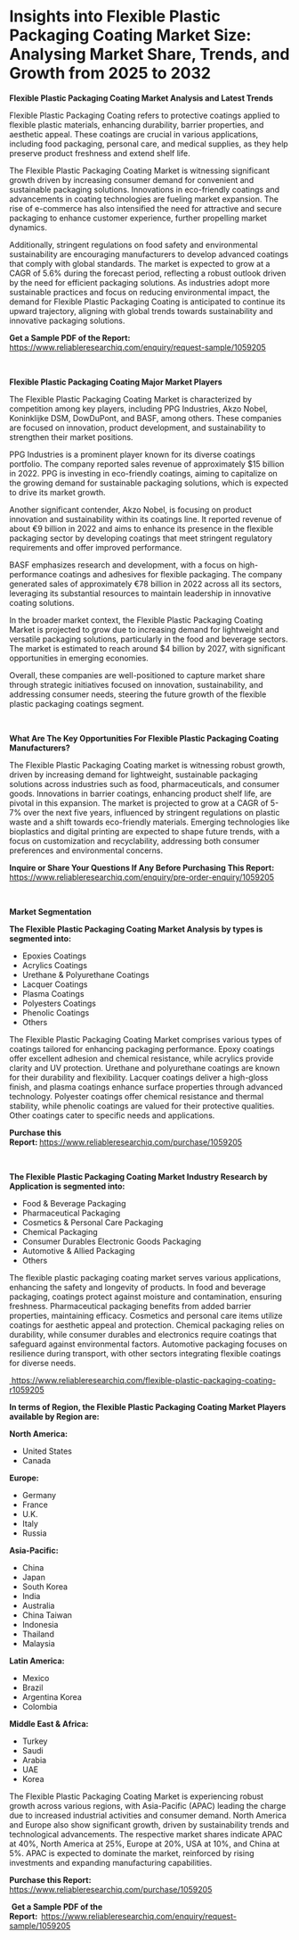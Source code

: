 <p><h1>Insights into Flexible Plastic Packaging Coating Market Size: Analysing Market Share, Trends, and Growth from 2025 to 2032</h1></p><p><strong>Flexible Plastic Packaging Coating Market Analysis and Latest Trends</strong></p>
<p><p>Flexible Plastic Packaging Coating refers to protective coatings applied to flexible plastic materials, enhancing durability, barrier properties, and aesthetic appeal. These coatings are crucial in various applications, including food packaging, personal care, and medical supplies, as they help preserve product freshness and extend shelf life.</p><p>The Flexible Plastic Packaging Coating Market is witnessing significant growth driven by increasing consumer demand for convenient and sustainable packaging solutions. Innovations in eco-friendly coatings and advancements in coating technologies are fueling market expansion. The rise of e-commerce has also intensified the need for attractive and secure packaging to enhance customer experience, further propelling market dynamics.</p><p>Additionally, stringent regulations on food safety and environmental sustainability are encouraging manufacturers to develop advanced coatings that comply with global standards. The market is expected to grow at a CAGR of 5.6% during the forecast period, reflecting a robust outlook driven by the need for efficient packaging solutions. As industries adopt more sustainable practices and focus on reducing environmental impact, the demand for Flexible Plastic Packaging Coating is anticipated to continue its upward trajectory, aligning with global trends towards sustainability and innovative packaging solutions.</p></p>
<p><strong>Get a Sample PDF of the Report:&nbsp;</strong> <a href="https://www.reliableresearchiq.com/enquiry/request-sample/1059205?utm_campaign=3511&utm_medium=2&utm_source=Github&utm_content=ia&utm_term=19042025&utm_id=flexible-plastic-packaging-coating">https://www.reliableresearchiq.com/enquiry/request-sample/1059205</a></p>
<p>&nbsp;</p>
<p><strong>Flexible Plastic Packaging Coating Major Market Players</strong></p>
<p><p>The Flexible Plastic Packaging Coating Market is characterized by competition among key players, including PPG Industries, Akzo Nobel, Koninklijke DSM, DowDuPont, and BASF, among others. These companies are focused on innovation, product development, and sustainability to strengthen their market positions.</p><p>PPG Industries is a prominent player known for its diverse coatings portfolio. The company reported sales revenue of approximately $15 billion in 2022. PPG is investing in eco-friendly coatings, aiming to capitalize on the growing demand for sustainable packaging solutions, which is expected to drive its market growth.</p><p>Another significant contender, Akzo Nobel, is focusing on product innovation and sustainability within its coatings line. It reported revenue of about €9 billion in 2022 and aims to enhance its presence in the flexible packaging sector by developing coatings that meet stringent regulatory requirements and offer improved performance.</p><p>BASF emphasizes research and development, with a focus on high-performance coatings and adhesives for flexible packaging. The company generated sales of approximately €78 billion in 2022 across all its sectors, leveraging its substantial resources to maintain leadership in innovative coating solutions.</p><p>In the broader market context, the Flexible Plastic Packaging Coating Market is projected to grow due to increasing demand for lightweight and versatile packaging solutions, particularly in the food and beverage sectors. The market is estimated to reach around $4 billion by 2027, with significant opportunities in emerging economies.</p><p>Overall, these companies are well-positioned to capture market share through strategic initiatives focused on innovation, sustainability, and addressing consumer needs, steering the future growth of the flexible plastic packaging coatings segment.</p></p>
<p>&nbsp;</p>
<p><strong>What Are The Key Opportunities For Flexible Plastic Packaging Coating Manufacturers?</strong></p>
<p><p>The Flexible Plastic Packaging Coating market is witnessing robust growth, driven by increasing demand for lightweight, sustainable packaging solutions across industries such as food, pharmaceuticals, and consumer goods. Innovations in barrier coatings, enhancing product shelf life, are pivotal in this expansion. The market is projected to grow at a CAGR of 5-7% over the next five years, influenced by stringent regulations on plastic waste and a shift towards eco-friendly materials. Emerging technologies like bioplastics and digital printing are expected to shape future trends, with a focus on customization and recyclability, addressing both consumer preferences and environmental concerns.</p></p>
<p><strong>Inquire or Share Your Questions If Any Before Purchasing This Report:</strong> <a href="https://www.reliableresearchiq.com/enquiry/pre-order-enquiry/1059205?utm_campaign=3511&utm_medium=2&utm_source=Github&utm_content=ia&utm_term=19042025&utm_id=flexible-plastic-packaging-coating">https://www.reliableresearchiq.com/enquiry/pre-order-enquiry/1059205</a></p>
<p>&nbsp;</p>
<p><strong>Market Segmentation</strong></p>
<p><strong>The Flexible Plastic Packaging Coating Market Analysis by types is segmented into:</strong></p>
<p><ul><li>Epoxies Coatings</li><li>Acrylics Coatings</li><li>Urethane & Polyurethane Coatings</li><li>Lacquer Coatings</li><li>Plasma Coatings</li><li>Polyesters Coatings</li><li>Phenolic Coatings</li><li>Others</li></ul></p>
<p><p>The Flexible Plastic Packaging Coating Market comprises various types of coatings tailored for enhancing packaging performance. Epoxy coatings offer excellent adhesion and chemical resistance, while acrylics provide clarity and UV protection. Urethane and polyurethane coatings are known for their durability and flexibility. Lacquer coatings deliver a high-gloss finish, and plasma coatings enhance surface properties through advanced technology. Polyester coatings offer chemical resistance and thermal stability, while phenolic coatings are valued for their protective qualities. Other coatings cater to specific needs and applications.</p></p>
<p><strong>Purchase this Report:&nbsp;</strong><a href="https://www.reliableresearchiq.com/purchase/1059205?utm_campaign=3511&utm_medium=2&utm_source=Github&utm_content=ia&utm_term=19042025&utm_id=flexible-plastic-packaging-coating">https://www.reliableresearchiq.com/purchase/1059205</a></p>
<p>&nbsp;</p>
<p><strong>The Flexible Plastic Packaging Coating Market Industry Research by Application is segmented into:</strong></p>
<p><ul><li>Food & Beverage Packaging</li><li>Pharmaceutical Packaging</li><li>Cosmetics & Personal Care Packaging</li><li>Chemical Packaging</li><li>Consumer Durables Electronic Goods Packaging</li><li>Automotive & Allied Packaging</li><li>Others</li></ul></p>
<p><p>The flexible plastic packaging coating market serves various applications, enhancing the safety and longevity of products. In food and beverage packaging, coatings protect against moisture and contamination, ensuring freshness. Pharmaceutical packaging benefits from added barrier properties, maintaining efficacy. Cosmetics and personal care items utilize coatings for aesthetic appeal and protection. Chemical packaging relies on durability, while consumer durables and electronics require coatings that safeguard against environmental factors. Automotive packaging focuses on resilience during transport, with other sectors integrating flexible coatings for diverse needs.</p></p>
<p><a href="https://www.reliableresearchiq.com/flexible-plastic-packaging-coating-r1059205?utm_campaign=3511&utm_medium=2&utm_source=Github&utm_content=ia&utm_term=19042025&utm_id=flexible-plastic-packaging-coating">&nbsp;https://www.reliableresearchiq.com/flexible-plastic-packaging-coating-r1059205</a></p>
<p><strong>In terms of Region, the Flexible Plastic Packaging Coating Market Players available by Region are:</strong></p>
<p>
    <p> <strong> North America: </strong>
        <ul>
            <li>United States</li>
            <li>Canada</li>
        </ul>
        </p> 
    <p> <strong> Europe: </strong>
        <ul>
            <li>Germany</li>
            <li>France</li>
            <li>U.K.</li>
            <li>Italy</li>
            <li>Russia</li>
        </ul>
        </p> 
    <p> <strong> Asia-Pacific: </strong>
        <ul>
            <li>China</li>
            <li>Japan</li>
            <li>South Korea</li>
            <li>India</li>
            <li>Australia</li>
            <li>China Taiwan</li>
            <li>Indonesia</li>
            <li>Thailand</li>
            <li>Malaysia</li>
        </ul>
        </p> 
    <p> <strong> Latin America: </strong>
        <ul>
            <li>Mexico</li>
            <li>Brazil</li>
            <li>Argentina Korea</li>
            <li>Colombia</li>
        </ul>
        </p> 
    <p> <strong> Middle East & Africa: </strong>
        <ul>
            <li>Turkey</li>
            <li>Saudi</li>
            <li>Arabia</li>
            <li>UAE</li>
            <li>Korea</li>
        </ul>
    </p>
    </p>
<p><p>The Flexible Plastic Packaging Coating Market is experiencing robust growth across various regions, with Asia-Pacific (APAC) leading the charge due to increased industrial activities and consumer demand. North America and Europe also show significant growth, driven by sustainability trends and technological advancements. The respective market shares indicate APAC at 40%, North America at 25%, Europe at 20%, USA at 10%, and China at 5%. APAC is expected to dominate the market, reinforced by rising investments and expanding manufacturing capabilities.</p></p>
<p><strong>Purchase this Report: </strong><a href="https://www.reliableresearchiq.com/purchase/1059205?utm_campaign=3511&utm_medium=2&utm_source=Github&utm_content=ia&utm_term=19042025&utm_id=flexible-plastic-packaging-coating">https://www.reliableresearchiq.com/purchase/1059205</a></p>
<p>&nbsp;<strong>Get a Sample PDF of the Report:&nbsp;&nbsp;</strong><a href="https://www.reliableresearchiq.com/enquiry/request-sample/1059205?utm_campaign=3511&utm_medium=2&utm_source=Github&utm_content=ia&utm_term=19042025&utm_id=flexible-plastic-packaging-coating">https://www.reliableresearchiq.com/enquiry/request-sample/1059205</a></p>
<p><strong></strong></p>
<p><p></p><p></p><p></p></p>